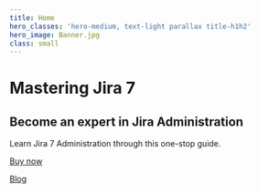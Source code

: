```yaml
---
title: Home
hero_classes: 'hero-medium, text-light parallax title-h1h2'
hero_image: Banner.jpg
class: small
---
```


# Mastering Jira 7
## Become an expert in Jira Administration

Learn Jira 7 Administration through this one-stop guide.


<a href="https://www.packtpub.com/application-development/mastering-jira-7-second-edition" class="btn btn-primary btn-lg" target="_blank">Buy now</a>

<a href="blog" class="btn btn-secondary btn-lg">Blog</a>